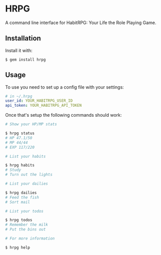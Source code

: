 # HRPG

A command line interface for HabitRPG: Your Life the Role Playing Game.

## Installation

Install it with:

    $ gem install hrpg

## Usage

To use you need to set up a config file with your settings:

```yaml
# in ~/.hrpg
user_id: YOUR_HABITRPG_USER_ID
api_token: YOUR_HABITRPG_API_TOKEN
```

Once that's setup the following commands should work:

```sh
# Show your HP/MP stats

$ hrpg status
# HP 47.1/50
# MP 44/44
# EXP 117/220

# List your habits

$ hrpg habits
# Study
# Turn out the lights

# List your dailies

$ hrpg dailies
# Feed the fish
# Sort mail

# List your todos

$ hrpg todos
# Remember the milk
# Put the bins out

# For more information

$ hrpg help
```
